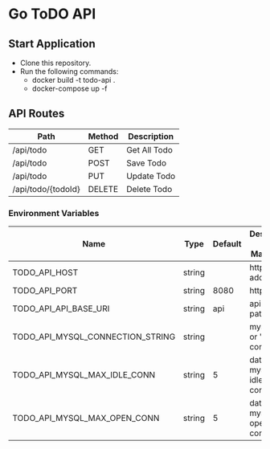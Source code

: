 # Go ToDO API

## Start Application
- Clone this repository.
- Run the following commands:
  - docker build -t todo-api .
  - docker-compose up -f

## API Routes


Path | Method  | Description
---|---|---
/api/todo | GET |   Get All Todo
/api/todo | POST | Save Todo
/api/todo | PUT | Update Todo
/api/todo/{todoId} | DELETE | Delete Todo

### Environment Variables
Name | Type | Default | Description / Mandatory
---|---|---|---
TODO_API_HOST | string |  | http address | no
TODO_API_PORT | string | 8080 | http port | no
TODO_API_API_BASE_URI | string | api | api base path | no
TODO_API_MYSQL_CONNECTION_STRING | string |  | mysql 'tcp' or 'unix' connection | yes
TODO_API_MYSQL_MAX_IDLE_CONN | string | 5 | database mysql max idle connection | no
TODO_API_MYSQL_MAX_OPEN_CONN | string | 5 |  database mysql max open connection | no
